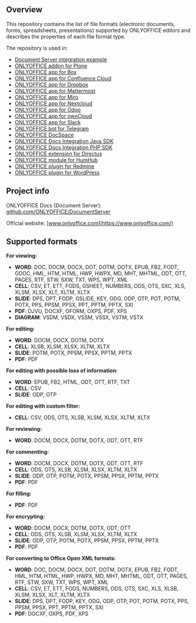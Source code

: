 ﻿## Overview

This repository contains the list of file formats (electronic documents, forms, spreadsheets, presentations) supported by ONLYOFFICE editors and describes the properties of each file format type.

The repository is used in:
* [Document Server integration example](https://github.com/ONLYOFFICE/document-server-integration)
* [ONLYOFFICE addon for Plone](https://github.com/ONLYOFFICE/onlyoffice-plone)
* [ONLYOFFICE app for Box](https://github.com/ONLYOFFICE/onlyoffice-box)
* [ONLYOFFICE app for Confluence Cloud](https://github.com/ONLYOFFICE/onlyoffice-confluence-cloud)
* [ONLYOFFICE app for Dropbox](https://github.com/ONLYOFFICE/onlyoffice-dropbox)
* [ONLYOFFICE app for Mattermost](https://github.com/ONLYOFFICE/onlyoffice-mattermost)
* [ONLYOFFICE app for Miro](https://github.com/ONLYOFFICE/onlyoffice-miro)
* [ONLYOFFICE app for Nextcloud](https://github.com/ONLYOFFICE/onlyoffice-nextcloud)
* [ONLYOFFICE app for Odoo](https://github.com/ONLYOFFICE/onlyoffice_odoo)
* [ONLYOFFICE app for ownCloud](https://github.com/ONLYOFFICE/onlyoffice-owncloud)
* [ONLYOFFICE app for Slack](https://github.com/ONLYOFFICE/onlyoffice-slack)
* [ONLYOFFICE bot for Telegram](https://github.com/ONLYOFFICE/onlyoffice-telegram)
* [ONLYOFFICE DocSpace](https://github.com/ONLYOFFICE/DocSpace)
* [ONLYOFFICE Docs Integration Java SDK](https://github.com/ONLYOFFICE/docs-integration-sdk-java)
* [ONLYOFFICE Docs Integration PHP SDK](https://github.com/ONLYOFFICE/docs-integration-sdk-php)
* [ONLYOFFICE extension for Directus](https://github.com/ONLYOFFICE/onlyoffice-directus)
* [ONLYOFFICE module for HumHub](https://github.com/ONLYOFFICE/onlyoffice-humhub)
* [ONLYOFFICE plugin for Redmine](https://github.com/ONLYOFFICE/onlyoffice-redmine)
* [ONLYOFFICE plugin for WordPress](https://github.com/ONLYOFFICE/onlyoffice-wordpress)

## Project info

ONLYOFFICE Docs (Document Server): [github.com/ONLYOFFICE/DocumentServer](https://github.com/ONLYOFFICE/DocumentServer)

Official website: [www.onlyoffice.com](https://www.onlyoffice.com/)

## Supported formats

**For viewing:**

* **WORD**: DOC, DOCM, DOCX, DOT, DOTM, DOTX, EPUB, FB2, FODT, GDOC, HML, HTM, HTML, HWP, HWPX, MD, MHT, MHTML, ODT, OTT, PAGES, RTF, STW, SXW, TXT, WPS, WPT, XML
* **CELL**: CSV, ET, ETT, FODS, GSHEET, NUMBERS, ODS, OTS, SXC, XLS, XLSM, XLSX, XLT, XLTM, XLTX
* **SLIDE**: DPS, DPT, FODP, GSLIDE, KEY, ODG, ODP, OTP, POT, POTM, POTX, PPS, PPSM, PPSX, PPT, PPTM, PPTX, SXI
* **PDF**: DJVU, DOCXF, OFORM, OXPS, PDF, XPS
* **DIAGRAM**: VSDM, VSDX, VSSM, VSSX, VSTM, VSTX

**For editing:**

* **WORD**: DOCM, DOCX, DOTM, DOTX
* **CELL**: XLSB, XLSM, XLSX, XLTM, XLTX
* **SLIDE**: POTM, POTX, PPSM, PPSX, PPTM, PPTX
* **PDF**: PDF

**For editing with possible loss of information:**

* **WORD**: EPUB, FB2, HTML, ODT, OTT, RTF, TXT
* **CELL**: CSV
* **SLIDE**: ODP, OTP

**For editing with custom filter:**

* **CELL**: CSV, ODS, OTS, XLSB, XLSM, XLSX, XLTM, XLTX

**For reviewing:**

* **WORD**: DOCM, DOCX, DOTM, DOTX, ODT, OTT, RTF

**For commenting:**

* **WORD**: DOCM, DOCX, DOTM, DOTX, ODT, OTT, RTF
* **CELL**: ODS, OTS, XLSB, XLSM, XLSX, XLTM, XLTX
* **SLIDE**: ODP, OTP, POTM, POTX, PPSM, PPSX, PPTM, PPTX
* **PDF**: PDF

**For filling:**

* **PDF**: PDF

**For encrypting:**

* **WORD**: DOCM, DOCX, DOTM, DOTX, ODT, OTT
* **CELL**: ODS, OTS, XLSB, XLSM, XLSX, XLTM, XLTX
* **SLIDE**: ODP, OTP, POTM, POTX, PPSM, PPSX, PPTM, PPTX
* **PDF**: PDF

**For converting to Office Open XML formats:**

* **WORD**: DOC, DOCM, DOCX, DOT, DOTM, DOTX, EPUB, FB2, FODT, HML, HTM, HTML, HWP, HWPX, MD, MHT, MHTML, ODT, OTT, PAGES, RTF, STW, SXW, TXT, WPS, WPT, XML
* **CELL**: CSV, ET, ETT, FODS, NUMBERS, ODS, OTS, SXC, XLS, XLSB, XLSM, XLSX, XLT, XLTM, XLTX
* **SLIDE**: DPS, DPT, FODP, KEY, ODG, ODP, OTP, POT, POTM, POTX, PPS, PPSM, PPSX, PPT, PPTM, PPTX, SXI
* **PDF**: DOCXF, OXPS, PDF, XPS

